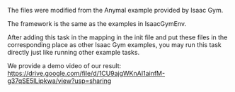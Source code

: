 The files were modified from the Anymal example provided by Isaac Gym.

The framework is the same as the examples in IsaacGymEnv.

After adding this task in the mapping in the init file and put these files in the corresponding place as other Isaac Gym examples, you may run this task directly just like running other example tasks.

We provide a demo video of our result: https://drive.google.com/file/d/1CU9ajgWKnAI1ainfM-g37qSE5lLipkwa/view?usp=sharing

